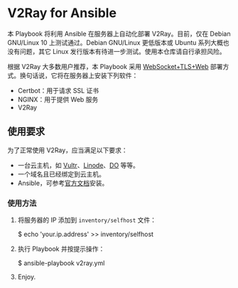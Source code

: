 # V2Ray for Ansible

本 Playbook 将利用 Ansible 在服务器上自动化部署 V2Ray。目前，仅在 Debian
GNU/Linux 10 上测试通过。Debian GNU/Linux 更低版本或 Ubuntu
系列大概也没有问题，其它 Linux
发行版本有待进一步测试。使用本仓库请自行承担风险。

根据 V2Ray 大多数用户推荐，本 Playbook 采用 [WebSocket+TLS+Web](https://toutyrater.github.io/advanced/wss_and_web.html) 部署方式。换句话说，它将在服务器上安装下列软件：

* Certbot：用于请求 SSL 证书
* NGINX：用于提供 Web 服务
* V2Ray

## 使用要求

为了正常使用 V2Ray，应当满足以下要求：

* 一台云主机，如 [Vultr](https://www.vultr.com/?ref=7123175)、[Linode](https://www.linode.com/?r=28bf53dae49d2c55dd671136769c0b7526db5891)、[DO](https://m.do.co/c/7758457f61ad) 等等。
* 一个域名且已经绑定到云主机。
* Ansible，可参考[官方文档](https://docs.ansible.com/ansible/latest/installation_guide/intro_installation.html#installing-the-control-node)安装。

### 使用方法

1. 将服务器的 IP 添加到 `inventory/selfhost` 文件：

    $ echo 'your.ip.address' >> inventory/selfhost

2. 执行 Playbook 并按提示操作：

    $ ansible-playbook v2ray.yml

3. Enjoy.

